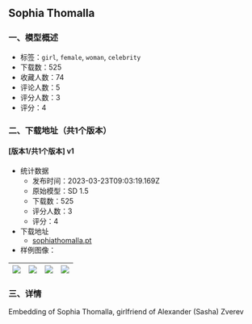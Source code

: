 ## Sophia Thomalla
### 一、模型概述

- 标签：`girl`, `female`, `woman`, `celebrity`
- 下载数：525
- 收藏人数：74
- 评论人数：5
- 评分人数：3
- 评分：4

### 二、下载地址（共1个版本）

#### [版本1/共1个版本] v1

- 统计数据
  - 发布时间：2023-03-23T09:03:19.169Z
  - 原始模型：SD 1.5
  - 下载数：525
  - 评分人数：3
  - 评分：4
- 下载地址
  - [sophiathomalla.pt](https://civitai.com/api/download/models/27753)
- 样例图像：

| <img src="https://image.civitai.com/xG1nkqKTMzGDvpLrqFT7WA/5ce9b3bf-9ef5-4303-9dba-43535388d800/width=450/311579.jpeg" /> | <img src="https://image.civitai.com/xG1nkqKTMzGDvpLrqFT7WA/b33b6f13-0ae4-4cce-8dee-0581cb409500/width=450/311578.jpeg" /> | <img src="https://image.civitai.com/xG1nkqKTMzGDvpLrqFT7WA/38c93a39-0a33-4f71-4056-759a55856100/width=450/311583.jpeg" /> | <img src="https://image.civitai.com/xG1nkqKTMzGDvpLrqFT7WA/9444a5b6-4ad4-4fbf-fe55-50a735ba7000/width=450/311582.jpeg" /> |
| ---- | ---- | ---- | ---- |


### 三、详情
<p>Embedding of Sophia Thomalla, girlfriend of Alexander (Sasha) Zverev</p>